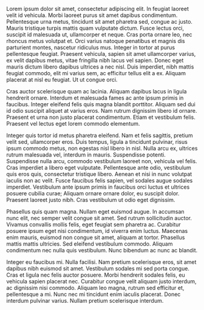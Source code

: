 Lorem ipsum dolor sit amet, consectetur adipiscing elit. In feugiat laoreet velit id vehicula. Morbi laoreet purus sit amet dapibus condimentum. Pellentesque urna metus, tincidunt sit amet pharetra sed, congue ac justo. Mauris tristique turpis mattis quam vulputate dictum. Fusce lectus orci, suscipit id malesuada ut, ullamcorper et neque. Cras porta ornare leo, nec rhoncus metus volutpat et. Orci varius natoque penatibus et magnis dis parturient montes, nascetur ridiculus mus. Integer in tortor at purus pellentesque feugiat. Praesent vehicula, sapien sit amet ullamcorper varius, ex velit dapibus metus, vitae fringilla nibh lacus vel sapien. Donec eget mauris dictum libero dapibus ultrices a nec nisl. Duis imperdiet, nibh mattis feugiat commodo, elit mi varius sem, ac efficitur tellus elit a ex. Aliquam placerat at nisl eu feugiat. Ut ut congue orci.

Cras auctor scelerisque quam ac lacinia. Aliquam dapibus lacus in ligula hendrerit ornare. Interdum et malesuada fames ac ante ipsum primis in faucibus. Integer eleifend felis quis magna blandit porttitor. Aliquam sed dui id odio suscipit aliquet at varius eros. Nam rutrum dignissim libero id ornare. Praesent et urna non justo placerat condimentum. Etiam et vestibulum felis. Praesent vel lectus eget lorem commodo elementum.

Integer quis tortor id metus pharetra eleifend. Nam et felis sagittis, pretium velit sed, ullamcorper eros. Duis tempus, ligula a tincidunt pulvinar, risus ipsum commodo metus, non egestas nisl libero in nisl. Nulla arcu ex, ultrices rutrum malesuada vel, interdum in mauris. Suspendisse potenti. Suspendisse nulla arcu, commodo vestibulum laoreet non, vehicula vel felis. Cras imperdiet a libero eget vulputate. Pellentesque ante odio, vestibulum quis eros quis, consectetur tristique libero. Aenean et nisi in nunc volutpat iaculis non ac velit. Fusce faucibus felis sapien, vel sodales augue sodales imperdiet. Vestibulum ante ipsum primis in faucibus orci luctus et ultrices posuere cubilia curae; Aliquam ornare ornare dolor, eu suscipit dolor. Praesent laoreet justo nibh. Cras vestibulum ut odio eget dignissim.

Phasellus quis quam magna. Nullam eget euismod augue. In accumsan nunc elit, nec semper velit congue sit amet. Sed rutrum sollicitudin auctor. Vivamus convallis mollis felis, eget feugiat sem pharetra ac. Curabitur posuere ipsum eget nisi condimentum, id viverra enim luctus. Maecenas enim mauris, euismod non congue sit amet, aliquam at tortor. Phasellus mattis mattis ultricies. Sed eleifend vestibulum commodo. Aliquam condimentum nec nulla quis vestibulum. Nunc bibendum ac nunc ac blandit.

Integer eu faucibus mi. Nulla facilisi. Nam pretium scelerisque eros, sit amet dapibus nibh euismod sit amet. Vestibulum sodales mi sed porta congue. Cras et ligula nec felis auctor posuere. Morbi hendrerit sodales felis, eu vehicula sapien placerat nec. Curabitur congue velit aliquam justo interdum, ac dignissim nisi commodo. Aliquam leo magna, rutrum sed efficitur et, pellentesque a mi. Nunc nec mi tincidunt enim iaculis placerat. Donec interdum pulvinar varius. Nullam pretium scelerisque interdum.
